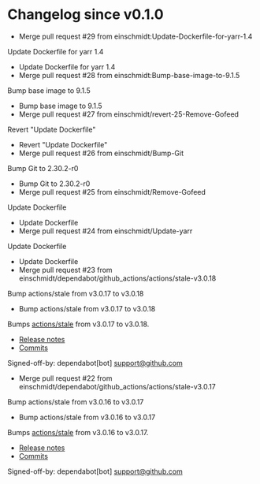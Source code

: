 # Changelog since v0.1.0
- Merge pull request #29 from einschmidt:Update-Dockerfile-for-yarr-1.4

Update Dockerfile for yarr 1.4 
- Update Dockerfile for yarr 1.4 
- Merge pull request #28 from einschmidt:Bump-base-image-to-9.1.5

Bump base image to 9.1.5 
- Bump base image to 9.1.5 
- Merge pull request #27 from einschmidt/revert-25-Remove-Gofeed

Revert "Update Dockerfile" 
- Revert "Update Dockerfile" 
- Merge pull request #26 from einschmidt/Bump-Git

Bump Git to 2.30.2-r0 
- Bump Git to 2.30.2-r0 
- Merge pull request #25 from einschmidt/Remove-Gofeed

Update Dockerfile 
- Update Dockerfile 
- Merge pull request #24 from einschmidt/Update-yarr

Update Dockerfile 
- Update Dockerfile 
- Merge pull request #23 from einschmidt/dependabot/github_actions/actions/stale-v3.0.18

Bump actions/stale from v3.0.17 to v3.0.18 
- Bump actions/stale from v3.0.17 to v3.0.18

Bumps [actions/stale](https://github.com/actions/stale) from v3.0.17 to v3.0.18.
- [Release notes](https://github.com/actions/stale/releases)
- [Commits](https://github.com/actions/stale/compare/v3.0.17...3b3c3f03cd4d8e2b61e179ef744a0d20efbe90b4)

Signed-off-by: dependabot[bot] <support@github.com> 
- Merge pull request #22 from einschmidt/dependabot/github_actions/actions/stale-v3.0.17

Bump actions/stale from v3.0.16 to v3.0.17 
- Bump actions/stale from v3.0.16 to v3.0.17

Bumps [actions/stale](https://github.com/actions/stale) from v3.0.16 to v3.0.17.
- [Release notes](https://github.com/actions/stale/releases)
- [Commits](https://github.com/actions/stale/compare/v3.0.16...996798eb71ef485dc4c7b4d3285842d714040c4a)

Signed-off-by: dependabot[bot] <support@github.com> 
